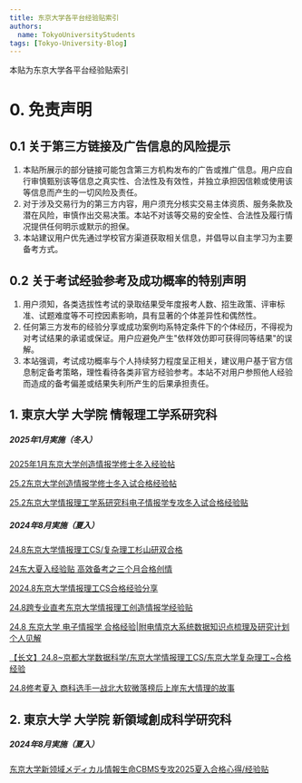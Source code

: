 ```yaml
---
title: 东京大学各平台经验贴索引
authors:
  name: TokyoUniversityStudents
tags: [Tokyo-University-Blog]
---
```


本贴为东京大学各平台经验贴索引

<!-- truncate -->
# 0. 免责声明

## 0.1 关于第三方链接及广告信息的风险提示

1. 本贴所展示的部分链接可能包含第三方机构发布的广告或推广信息。用户应自行审慎甄别该等信息之真实性、合法性及有效性，并独立承担因信赖或使用该等信息而产生的一切风险及责任。
2. 对于涉及交易行为的第三方内容，用户须充分核实交易主体资质、服务条款及潜在风险，审慎作出交易决策。本站不对该等交易的安全性、合法性及履行情况提供任何明示或默示的担保。
3. 本站建议用户优先通过学校官方渠道获取相关信息，并倡导以自主学习为主要备考方式。

## 0.2 关于考试经验参考及成功概率的特别声明

1. 用户须知，各类选拔性考试的录取结果受年度报考人数、招生政策、评审标准、试题难度等不可控因素影响，具有显著的个体差异性和偶然性。
2. 任何第三方发布的经验分享或成功案例均系特定条件下的个体经历，不得视为对考试结果的承诺或保证。用户应避免产生"依样效仿即可获得同等结果"的误解。
3. 本站强调，考试成功概率与个人持续努力程度呈正相关，建议用户基于官方信息制定备考策略，理性看待各类非官方经验参考。本站不对用户参照他人经验而造成的备考偏差或结果失利所产生的后果承担责任。

## 1. 東京大学 大学院 情報理工学系研究科

##### 2025年1月実施（冬入）
[2025年1月东京大学创造情报学修士冬入经验帖](https://zhuanlan.zhihu.com/p/24058431829)

[25.2东京大学创造情报学修士冬入试合格经验帖](https://zhuanlan.zhihu.com/p/23765622140)

[25.2东京大学情报理工学系研究科电子情报学专攻冬入试合格经验贴](https://zhuanlan.zhihu.com/p/24762746224)

##### 2024年8月実施（夏入） 
[24.8东京大学情报理工CS/复杂理工杉山研双合格](https://zhuanlan.zhihu.com/p/717865183)

[24东大夏入经验贴 高效备考之三个月合格创情](https://zhuanlan.zhihu.com/p/717931435)

[2024.8东京大学情报理工CS合格经验分享](https://zhuanlan.zhihu.com/p/718277351)

[24.8跨专业直考东京大学情报理工创造情报学经验贴](https://zhuanlan.zhihu.com/p/719838462)

[24.8 东京大学 电子情报学 合格经验|附电情京大系统数据知识点梳理及研究计划个人见解](https://zhuanlan.zhihu.com/p/718303642)

[【长文】24.8~京都大学数据科学/东京大学情报理工CS/东京大学复杂理工~合格经验](https://zhuanlan.zhihu.com/p/718237324)

[24.8修考夏入 商科选手一战北大软微落榜后上岸东大情理的故事](https://zhuanlan.zhihu.com/p/718108565)


## 2. 東京大学 大学院 新領域創成科学研究科

##### 2024年8月実施（夏入） 
[东京大学新领域メディカル情報生命CBMS专攻2025夏入合格心得/经验贴](https://zhuanlan.zhihu.com/p/713849111)


